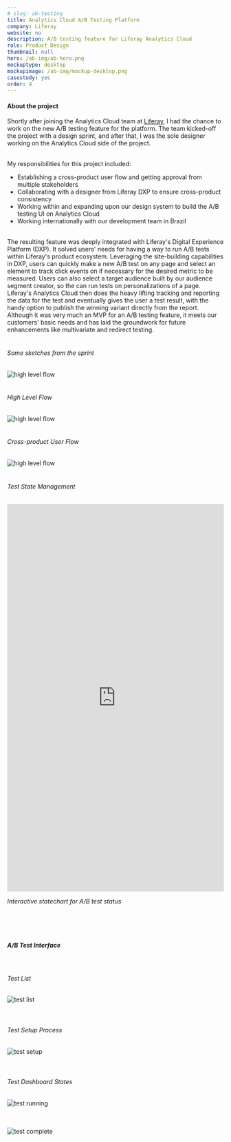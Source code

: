 ```yaml
---
# slug: ab-testing
title: Analytics Cloud A/B Testing Platform
company: Liferay
website: no
description: A/B testing feature for Liferay Analytics Cloud
role: Product Design
thumbnail: null
hero: /ab-img/ab-hero.png
mockuptype: desktop
mockupimage: /ab-img/mockup-desktop.png
casestudy: yes
order: 4
---
```


#### About the project

Shortly after joining the Analytics Cloud team at [Liferay](https://www.liferay.com), I had the chance to work on the new A/B testing feature for the platform. The team kicked-off the project with a design sprint, and after that, I was the sole designer working on the Analytics Cloud side of the project.
<br /><br />

My responsibilities for this project included:

- Establishing a cross-product user flow and getting approval from multiple stakeholders
- Collaborating with a designer from Liferay DXP to ensure cross-product consistency
- Working within and expanding upon our design system to build the A/B testing UI on Analytics Cloud
- Working internationally with our development team in Brazil
  <br /><br />

The resulting feature was deeply integrated with Liferay's Digital Experience Platform (DXP). It solved users' needs for having a way to run A/B tests within Liferay's product ecosystem. Leveraging the site-building capabilities in DXP, users can quickly make a new A/B test on any page and select an element to track click events on if necessary for the desired metric to be measured. Users can also select a target audience built by our audience segment creator, so the can run tests on personalizations of a page. Liferay's Analytics Cloud then does the heavy lifting tracking and reporting the data for the test and eventually gives the user a test result, with the handy option to publish the winning variant directly from the report. Although it was very much an MVP for an A/B testing feature, it meets our customers' basic needs and has laid the groundwork for future enhancements like multivariate and redirect testing.
<br /><br />

###### Some sketches from the sprint

![high level flow](/ab-img/design-sprint.png)
<br /><br />

###### High Level Flow

![high level flow](/ab-img/high-level-flow.png)
<br /><br />

###### Cross-product User Flow

![high level flow](/ab-img/user-flow.png)
<br /><br />

###### Test State Management

<iframe src="https://sketch.systems/jamesjlyons/sketch/413f3350c6ae1759c7ce582768ecf8a1" width="100%" height="900" frameborder="0"></iframe>
<br />
<p class="center" style="font-style: oblique;">Interactive statechart for A/B test status</p>
<br /><br /><br />

##### A/B Test Interface

<br />

###### Test List

![test list](/ab-img/test-list.png)
<br /><br /><br />

###### Test Setup Process

![test setup](/ab-img/test-setup.png)
<br /><br /><br />

###### Test Dashboard States

![test running](/ab-img/test-running.png)
<br /><br /><br />

![test complete](/ab-img/test-complete.png)
<br /><br /><br />
